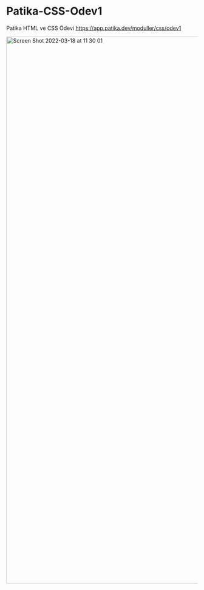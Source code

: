# Patika-CSS-Odev1
Patika HTML ve CSS Ödevi
https://app.patika.dev/moduller/css/odev1

<img width="1437" alt="Screen Shot 2022-03-18 at 11 30 01" src="https://user-images.githubusercontent.com/37042995/158964541-f3561731-1981-4622-8e0b-f6cb0519bf29.png">
